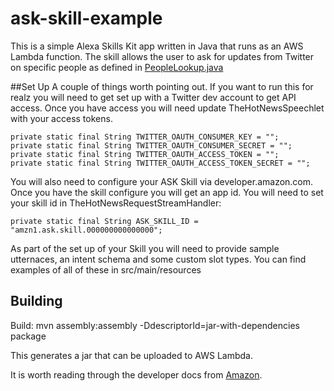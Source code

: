# ask-skill-example
This is a simple Alexa Skills Kit app written in Java that runs as an AWS Lambda function. The skill allows the user to ask for updates from Twitter on specific people as defined in [PeopleLookup.java](https://github.com/rynchase/ask-skill-example/blob/master/src/main/java/co/thehotnews/twitter/PeopleLookup.java)

##Set Up
A couple of things worth pointing out. If you want to run this for realz you will need to get set up with a Twitter dev account to get API access. Once you have access you will need update TheHotNewsSpeechlet with your access tokens.

	private static final String TWITTER_OAUTH_CONSUMER_KEY = "";
	private static final String TWITTER_OAUTH_CONSUMER_SECRET = "";
	private static final String TWITTER_OAUTH_ACCESS_TOKEN = "";
	private static final String TWITTER_OAUTH_ACCESS_TOKEN_SECRET = "";
You will also need to configure your ASK Skill via developer.amazon.com. Once you have the skill configure you will get an app id. You will need to set your skill id in TheHotNewsRequestStreamHandler:

	private static final String ASK_SKILL_ID = "amzn1.ask.skill.000000000000000";

As part of the set up of your Skill you will need to provide sample utternaces, an intent schema and some custom slot types. You can find examples of all of these in src/main/resources

## Building
Build: mvn assembly:assembly -DdescriptorId=jar-with-dependencies package

This generates a jar that can be uploaded to AWS Lambda.

It is worth reading through the developer docs from [Amazon](https://developer.amazon.com/alexa-skills-kit "Amazon").

